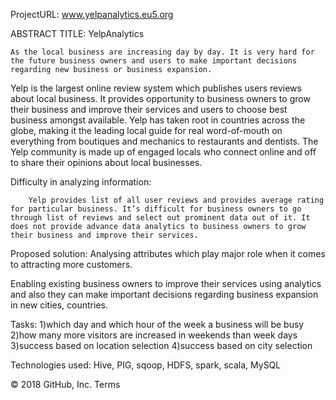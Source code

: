 
ProjectURL: www.yelpanalytics.eu5.org

ABSTRACT
TITLE: YelpAnalytics

 	As the local business are increasing day by day. It is very hard for the future business owners and users to make important decisions regarding new business or business expansion.

Yelp is the largest online review system which publishes users reviews about local business. It provides opportunity to business owners to grow their business and improve their services and users to choose best business amongst available. Yelp has taken root in countries across the globe, making it the leading local guide for real word-of-mouth on everything from boutiques and mechanics to restaurants and dentists. The Yelp community is made up of engaged locals who connect online and off to share their opinions about local businesses. 

Difficulty in analyzing information:

        Yelp provides list of all user reviews and provides average rating for particular business. It’s difficult for business owners to go through list of reviews and select out prominent data out of it. It does not provide advance data analytics to business owners to grow their business and improve their services.

Proposed solution:
	Analysing attributes which play major role when it comes to attracting more customers.

 Enabling existing business owners to improve their services using analytics and also they can make important decisions regarding business expansion in new cities, countries.

Tasks:
1)which day and which hour of the week a business will be busy
2)how many more visitors are increased in weekends than week days
3)success based on location selection
4)success based on city selection



Technologies used:
Hive, PIG, sqoop, HDFS, spark, scala, MySQL



© 2018 GitHub, Inc.
Terms
